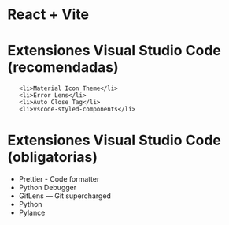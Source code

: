 # React + Vite
<h1>Extensiones Visual Studio Code (recomendadas)</h1>
<ul>
   
    <li>Material Icon Theme</li>
    <li>Error Lens</li>
    <li>Auto Close Tag</li>
    <li>vscode-styled-components</li>
</ul>

<h1>Extensiones Visual Studio Code (obligatorias)</h1>
<ul>
   <li>Prettier - Code formatter</li>
    <li>Python Debugger</li>
    <li>GitLens — Git supercharged</li>
    <li>Python</li>
    <li>Pylance</li>
</ul>
